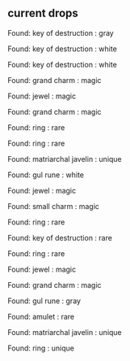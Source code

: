 ## current drops

Found: key of destruction : gray
Found: key of destruction : white
Found: key of destruction : white
Found: grand charm : magic
Found: jewel : magic
Found: grand charm : magic
Found: ring : rare
Found: ring : rare
Found: matriarchal javelin : unique
Found: gul rune : white
Found: jewel : magic
Found: small charm : magic
Found: ring : rare
Found: key of destruction : rare
Found: ring : rare
Found: jewel : magic
Found: grand charm : magic
Found: gul rune : gray
Found: amulet : rare
Found: matriarchal javelin : unique
Found: ring : unique
